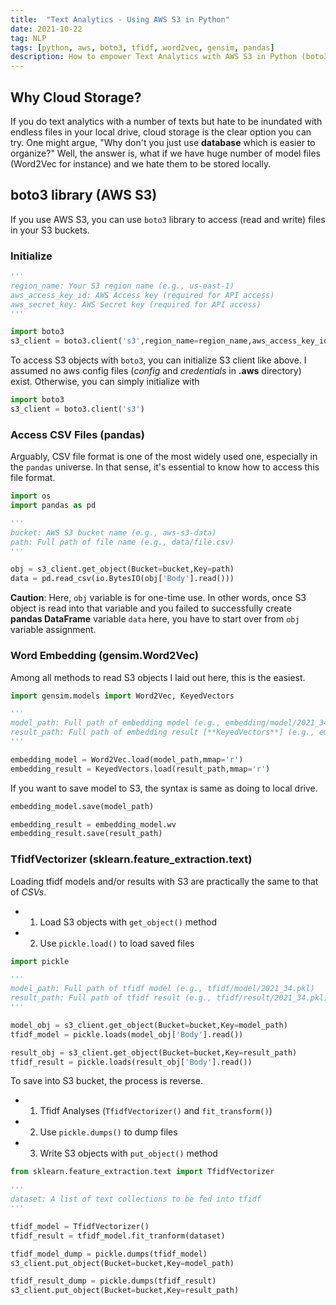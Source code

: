 ```yaml
---
title:  "Text Analytics - Using AWS S3 in Python"
date: 2021-10-22
tag: NLP
tags: [python, aws, boto3, tfidf, word2vec, gensim, pandas]
description: How to empower Text Analytics with AWS S3 in Python (boto3)
---
```


## Why Cloud Storage?
If you do text analytics with a number of texts but hate to be inundated with endless files in your local drive, cloud storage is the clear option you can try. One might argue, "Why don't you just use **database** which is easier to organize?" Well, the answer is, what if we have huge number of model files (Word2Vec for instance) and we hate them to be stored locally. 

## boto3 library (AWS S3)
If you use AWS S3, you can use `boto3` library to access (read and write) files in your S3 buckets.

### Initialize
```python
'''
region_name: Your S3 region name (e.g., us-east-1)
aws_access_key_id: AWS Access key (required for API access)
aws_secret_key: AWS Secret key (required for API access)
'''

import boto3
s3_client = boto3.client('s3',region_name=region_name,aws_access_key_id=access_key,aws_secret_key=secret_key)
```

To access S3 objects with `boto3`, you can initialize S3 client like above. I assumed no aws config files (*config* and *credentials* in **.aws** directory) exist.
Otherwise, you can simply initialize with

```python
import boto3
s3_client = boto3.client('s3')
```

### Access CSV Files (pandas)
Arguably, CSV file format is one of the most widely used one, especially in the `pandas` universe.
In that sense, it's essential to know how to access this file format.

```python
import os
import pandas as pd

'''
bucket: AWS S3 bucket name (e.g., aws-s3-data)
path: Full path of file name (e.g., data/file.csv)
'''

obj = s3_client.get_object(Bucket=bucket,Key=path)
data = pd.read_csv(io.BytesIO(obj['Body'].read()))
```

**Caution**: Here, `obj` variable is for one-time use. In other words, once S3 object is read into that variable and you failed to successfully create **pandas DataFrame** variable `data` here, you have to start over from `obj` variable assignment.

### Word Embedding (gensim.Word2Vec)
Among all methods to read S3 objects I laid out here, this is the easiest.

```python
import gensim.models import Word2Vec, KeyedVectors

'''
model_path: Full path of embedding model (e.g., embedding/model/2021_34.model)
result_path: Full path of embedding result [**KeyedVectors**] (e.g., embedding/result/2021_34.wv)
'''

embedding_model = Word2Vec.load(model_path,mmap='r')
embedding_result = KeyedVectors.load(result_path,mmap='r')
```

If you want to save model to S3, the syntax is same as doing to local drive.

```python
embedding_model.save(model_path)

embedding_result = embedding_model.wv
embedding_result.save(result_path)
```

### TfidfVectorizer (sklearn.feature_extraction.text)
Loading tfidf models and/or results with S3 are practically the same to that of *CSVs*.
* 1) Load S3 objects with `get_object()` method
* 2) Use `pickle.load()` to load saved files

```python
import pickle

'''
model_path: Full path of tfidf model (e.g., tfidf/model/2021_34.pkl)
result_path: Full path of tfidf result (e.g., tfidf/result/2021_34.pkl)
'''

model_obj = s3_client.get_object(Bucket=bucket,Key=model_path)
tfidf_model = pickle.loads(model_obj['Body'].read())

result_obj = s3_client.get_object(Bucket=bucket,Key=result_path)
tfidf_result = pickle.loads(result_obj['Body'].read())
```

To save into S3 bucket, the process is reverse.
* 1) Tfidf Analyses (`TfidfVectorizer()` and `fit_transform()`) <br/>
* 2) Use `pickle.dumps()` to dump files <br/>
* 3) Write S3 objects with `put_object()` method

```python
from sklearn.feature_extraction.text import TfidfVectorizer

'''
dataset: A list of text collections to be fed into tfidf
'''

tfidf_model = TfidfVectorizer()
tfidf_result = tfidf_model.fit_tranform(dataset)

tfidf_model_dump = pickle.dumps(tfidf_model)
s3_client.put_object(Bucket=bucket,Key=model_path)

tfidf_result_dump = pickle.dumps(tfidf_result)
s3_client.put_object(Bucket=bucket,Key=result_path)
```

